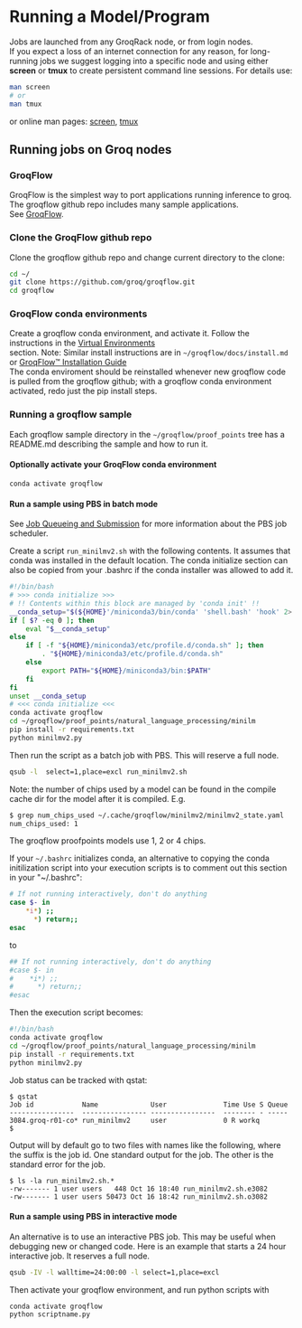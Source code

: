 # Running a Model/Program

Jobs are launched from any GroqRack node, or from login nodes. <br>
If you expect a loss of an internet connection for any reason, for long-running jobs we suggest logging into a specific node and using either **screen** or **tmux** to create persistent command line sessions.  For details use:

```bash
man screen
# or
man tmux
```
or online man pages: [screen](https://manpages.ubuntu.com/manpages/jammy/en/man1/screen.1.html), [tmux](https://manpages.ubuntu.com/manpages/jammy/en/man1/tmux.1.html)

## Running jobs on Groq nodes

### GroqFlow

GroqFlow is the simplest way to port applications running inference to groq. The groqflow github repo includes many sample applications.</br>
See [GroqFlow](https://github.com/groq/groqflow/tree/main).

### Clone the GroqFlow github repo

Clone the groqflow github repo and change current directory to the clone:
```bash
cd ~/
git clone https://github.com/groq/groqflow.git
cd groqflow
```

### GroqFlow conda environments

Create a groqflow conda environment, and activate it.
Follow the instructions in the [Virtual Environments](virtual-environments.md) <br> section.
Note: Similar install instructions are in `~/groqflow/docs/install.md` or [GroqFlow™ Installation Guide](https://github.com/groq/groqflow/blob/main/docs/install.md)<br>
The conda enviroment should be reinstalled whenever new groqflow code is pulled from the groqflow github; with a groqflow conda environment activated, redo just the pip install steps.

### Running a groqflow sample
Each groqflow sample directory in the `~/groqflow/proof_points` tree has a README.md describing the sample and how to run it.

#### Optionally activate your GroqFlow conda environment
```console
conda activate groqflow
```

#### Run a sample using PBS in batch mode
See [Job Queueing and Submission](job-queuing-and-submission.md) for more information about the PBS job scheduler.

Create a script `run_minilmv2.sh` with the following contents. It assumes that conda was installed in the default location. The conda initialize section can also be copied from your .bashrc if the conda installer was allowed to add it.
```bash
#!/bin/bash
# >>> conda initialize >>>
# !! Contents within this block are managed by 'conda init' !!
__conda_setup="$(${HOME}'/miniconda3/bin/conda' 'shell.bash' 'hook' 2> /dev/null)"
if [ $? -eq 0 ]; then
    eval "$__conda_setup"
else
    if [ -f "${HOME}/miniconda3/etc/profile.d/conda.sh" ]; then
        . "${HOME}/miniconda3/etc/profile.d/conda.sh"
    else
        export PATH="${HOME}/miniconda3/bin:$PATH"
    fi
fi
unset __conda_setup
# <<< conda initialize <<<
conda activate groqflow
cd ~/groqflow/proof_points/natural_language_processing/minilm
pip install -r requirements.txt
python minilmv2.py
```

Then run the script as a batch job with PBS. This will reserve a full node.
```bash
qsub -l  select=1,place=excl run_minilmv2.sh
```

Note: the number of chips used by a model can be found in the compile cache dir for the model after it is compiled. E.g.
```bash
$ grep num_chips_used ~/.cache/groqflow/minilmv2/minilmv2_state.yaml
num_chips_used: 1
```
The groqflow proofpoints models use 1, 2 or 4 chips. 



If your `~/.bashrc` initializes conda, an alternative to copying the conda initilization script into your execution scripts is to comment out this section in your "~/.bashrc":
```bash
# If not running interactively, don't do anything
case $- in
    *i*) ;;
      *) return;;
esac
```
to
```bash
## If not running interactively, don't do anything
#case $- in
#    *i*) ;;
#      *) return;;
#esac
```
Then the execution script becomes:
```bash
#!/bin/bash
conda activate groqflow
cd ~/groqflow/proof_points/natural_language_processing/minilm
pip install -r requirements.txt
python minilmv2.py
```
Job status can  be tracked with qstat:
```console
$ qstat
Job id            Name             User              Time Use S Queue
----------------  ---------------- ----------------  -------- - -----
3084.groq-r01-co* run_minilmv2     user              0 R workq           
$ 
```

Output will by default go to two files with names like the following, where the suffix is the job id. One standard output for the job. The other is the standard error for the job.
```console
$ ls -la run_minilmv2.sh.*
-rw------- 1 user users   448 Oct 16 18:40 run_minilmv2.sh.e3082
-rw------- 1 user users 50473 Oct 16 18:42 run_minilmv2.sh.o3082
```

#### Run a sample using PBS in interactive mode
An alternative is to use an interactive PBS job. This may be useful when debugging new or changed code. Here is an example that starts a 24 hour interactive job. It reserves a full node. 
```bash
qsub -IV -l walltime=24:00:00 -l select=1,place=excl
```
Then activate your groqflow environment, and run python scripts with
```console
conda activate groqflow
python scriptname.py
```




